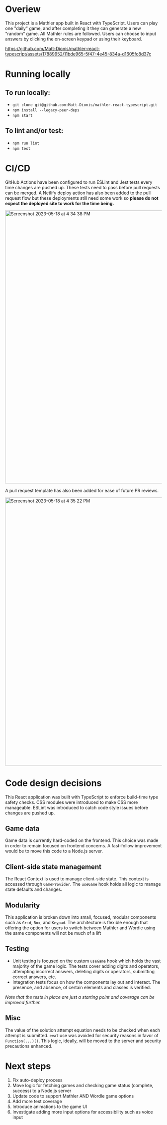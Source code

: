 # Overiew
This project is a Mathler app built in React with TypeScript. Users can play one "daily" game, and after completing it they can generate a new "random" game. All Mathler rules are followed. Users can choose to input answers by clicking the on-screen keypad or using their keyboard.

https://github.com/Matt-Dionis/mathler-react-typescript/assets/17889952/11bde965-5f47-4e45-834a-d1605fc8d37c

# Running locally
## To run locally:
* `git clone git@github.com:Matt-Dionis/mathler-react-typescript.git`
* `npm install --legacy-peer-deps`
* `npm start`

## To lint and/or test:
* `npm run lint`
* `npm test`

# CI/CD
GitHub Actions have been configured to run ESLint and Jest tests every time changes are pushed up. These tests need to pass before pull requests can be merged. A Netlify deploy action has also been added to the pull request flow but these deployments still need some work so **please do not expect the deployed site to work for the time being.**

<img width="875" alt="Screenshot 2023-05-18 at 4 34 38 PM" src="https://github.com/Matt-Dionis/mathler-react-typescript/assets/17889952/6b42f50e-6fb3-4660-879c-4c1083f0ab20">

A pull request template has also been added for ease of future PR reviews.

<img width="859" alt="Screenshot 2023-05-18 at 4 35 22 PM" src="https://github.com/Matt-Dionis/mathler-react-typescript/assets/17889952/ed06611b-6cf9-47bd-b8a7-4bd8685232c1">

# Code design decisions
This React application was built with TypeScript to enforce build-time type safety checks. CSS modules were introduced to make CSS more manageable. ESLint was introduced to catch code style issues before changes are pushed up.

## Game data
Game data is currently hard-coded on the frontend. This choice was made in order to remain focused on frontend concerns. A fast-follow improvement would be to move this code to a Node.js server.

## Client-side state management
The React Context is used to manage client-side state. This context is accessed through `GameProvider`. The `useGame` hook holds all logic to manage state defaults and changes.

## Modularity
This application is broken down into small, focused, modular components such as `Grid`, `Box`, and `Keypad`. The architecture is flexible enough that offering the option for users to switch between Mathler and Wordle using the same components will not be much of a lift

## Testing
* Unit testing is focused on the custom `useGame` hook which holds the vast majority of the game logic. The tests cover adding digits and operators, attempting incorrect answers, deleting digits or operators, submitting correct answers, etc.
* Integration tests focus on how the components lay out and interact. The presence, and absence, of certain elements and classes is verified.

_Note that the tests in place are just a starting point and coverage can be improved further._

## Misc
The value of the solution attempt equation needs to be checked when each attempt is submitted. `eval` use was avoided for security reasons in favor of `Function(...)()`. This logic, ideally, will be moved to the server and security precautions enhanced. 

# Next steps
1. Fix auto-deploy process
2. Move logic for fetching games and checking game status (complete, success) to a Node.js server
3. Update code to support Mathler AND Wordle game options
4. Add more test coverage
5. Introduce animations to the game UI
6. Investigate adding more input options for accessibility such as voice input
